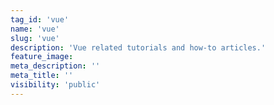 ```yaml
---
tag_id: 'vue'
name: 'vue'
slug: 'vue'
description: 'Vue related tutorials and how-to articles.'
feature_image: 
meta_description: ''
meta_title: ''
visibility: 'public'
---
```

